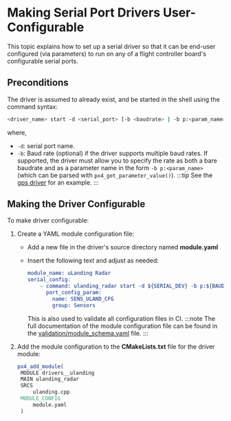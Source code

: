 # Making Serial Port Drivers User-Configurable

This topic explains how to set up a serial driver so that it can be end-user configured (via parameters) to run on any of a flight controller board's configurable serial ports.

## Preconditions

The driver is assumed to already exist, and be started in the shell using the command syntax:

```sh
<driver_name> start -d <serial_port> [-b <baudrate> | -b p:<param_name>]
```

where,

- `-d`: serial port name.
- `-b`: Baud rate (optional) if the driver supports multiple baud rates. If supported, the driver must allow you to specify the rate as both a bare baudrate and as a parameter name in the form `-b p:<param_name>` (which can be parsed with `px4_get_parameter_value()`). :::tip See the [gps driver](https://github.com/PX4/PX4-Autopilot/blob/main/src/drivers/gps/gps.cpp#L1023) for an example.
:::

## Making the Driver Configurable

To make driver configurable:

1. Create a YAML module configuration file:

   - Add a new file in the driver's source directory named **module.yaml**
   - Insert the following text and adjust as needed:

     ```cmake
     module_name: uLanding Radar
     serial_config:
         - command: ulanding_radar start -d ${SERIAL_DEV} -b p:${BAUD_PARAM}
           port_config_param:
             name: SENS_ULAND_CFG
             group: Sensors
     ```

     This is also used to validate all configuration files in CI. :::note The full documentation of the module configuration file can be found in the [validation/module_schema.yaml](https://github.com/PX4/PX4-Autopilot/blob/main/validation/module_schema.yaml) file.
:::

1. Add the module configuration to the **CMakeLists.txt** file for the driver module:

   ```cmake
   px4_add_module(
    MODULE drivers__ulanding
    MAIN ulanding_radar
    SRCS
        ulanding.cpp
    MODULE_CONFIG
        module.yaml
    )
   ```
